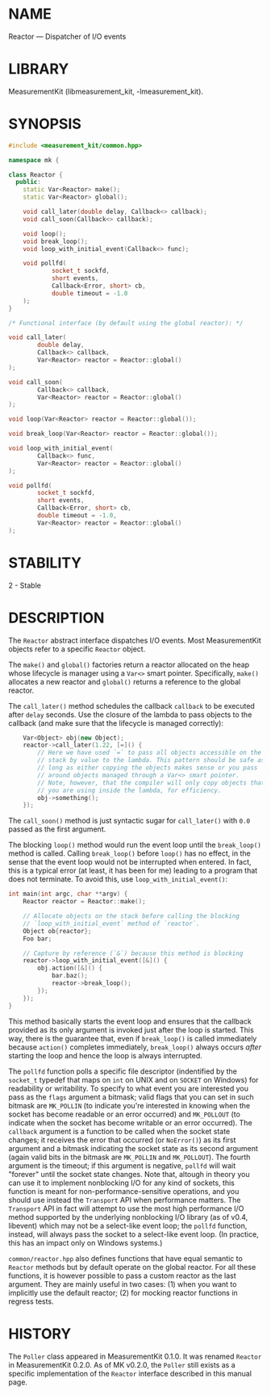 # NAME
Reactor &mdash; Dispatcher of I/O events

# LIBRARY
MeasurementKit (libmeasurement_kit, -lmeasurement_kit).

# SYNOPSIS
```C++
#include <measurement_kit/common.hpp>

namespace mk {

class Reactor {
  public:
    static Var<Reactor> make();
    static Var<Reactor> global();

    void call_later(double delay, Callback<> callback);
    void call_soon(Callback<> callback);

    void loop();
    void break_loop();
    void loop_with_initial_event(Callback<> func);

    void pollfd(
            socket_t sockfd,
            short events,
            Callback<Error, short> cb,
            double timeout = -1.0
    );
}

/* Functional interface (by default using the global reactor): */

void call_later(
        double delay,
        Callback<> callback,
        Var<Reactor> reactor = Reactor::global()
);

void call_soon(
        Callback<> callback,
        Var<Reactor> reactor = Reactor::global()
);

void loop(Var<Reactor> reactor = Reactor::global());

void break_loop(Var<Reactor> reactor = Reactor::global());

void loop_with_initial_event(
        Callback<> func,
        Var<Reactor> reactor = Reactor::global()
);

void pollfd(
        socket_t sockfd,
        short events,
        Callback<Error, short> cb,
        double timeout = -1.0,
        Var<Reactor> reactor = Reactor::global()
);
```

# STABILITY

2 - Stable

# DESCRIPTION

The `Reactor` abstract interface dispatches I/O events. Most MeasurementKit
objects refer to a specific `Reactor` object.

The `make()` and `global()` factories return a reactor allocated
on the heap whose lifecycle is manager using a `Var<>` smart pointer.
Specifically, `make()` allocates a new reactor and `global()` returns
a reference to the global reactor.

The `call_later()` method schedules the callback `callback` to be executed
after `delay` seconds. Use the closure of the lambda to pass objects to the
callback (and make sure that the lifecycle is managed correctly):

```C++
    Var<Object> obj(new Object);
    reactor->call_later(1.22, [=]() {
        // Here we have used `=` to pass all objects accessible on the
        // stack by value to the lambda. This pattern should be safe as
        // long as either copying the objects makes sense or you pass
        // around objects managed through a Var<> smart pointer.
        // Note, however, that the compiler will only copy objects that
        // you are using inside the lambda, for efficiency.
        obj->something();
    });
```

The `call_soon()` method is just syntactic sugar for `call_later()` with
`0.0` passed as the first argument.

The blocking `loop()` method would run the event loop until the `break_loop()`
method is called. Calling `break_loop()` before `loop()` has no effect, in
the sense that the event loop would not be interrupted when entered. In fact,
this is a typical error (at least, it has been for me) leading to a program
that does not terminate. To avoid this, use `loop_with_initial_event()`:

```C++
int main(int argc, char **argv) {
    Reactor reactor = Reactor::make();

    // Allocate objects on the stack before calling the blocking
    // `loop_with_initial_event` method of `reactor`.
    Object ob{reactor};
    Foo bar;

    // Capture by reference (`&`) because this method is blocking
    reactor->loop_with_initial_event([&]() {
        obj.action([&]() {
            bar.baz();
            reactor->break_loop();
        });
    });
}
```

This method basically starts the event loop and ensures that the callback
provided as its only argument is invoked just after the loop is started. This
way, there is the guarantee that, even if `break_loop()` is called
immediately because `action()` completes immediately, `break_loop()`
always occurs *after* starting the loop and hence the loop is always interrupted.

The `pollfd` function polls a specific file descriptor (indentified by the
`socket_t` typedef that maps on `int` on UNIX and on `SOCKET` on Windows) for
readability or writability. To specify to what event you are interested you
pass as the `flags` argument a bitmask; valid flags that you can set in such
bitmask are `MK_POLLIN` (to indicate you're interested in knowing when the
socket has become readable or an error occurred) and `MK_POLLOUT` (to indicate
when the socket has become writable or an error occurred). The `callback`
argument is a function to be called when the socket state changes; it receives
the error that occurred (or `NoError()`) as its first argument and a bitmask
indicating the socket state as its second argument (again valid bits in the
bitmask are `MK_POLLIN` and `MK_POLLOUT`). The fourth argument is the
timeout; if this argument is negative, `pollfd` will wait "forever" until
the socket state changes. Note that, altough in theory you can use it
to implement nonblocking I/O for any kind of sockets, this function is
meant for non-performance-sensitive operations, and you should use instead
the `Transport` API when performance matters. The `Transport` API in fact
will attempt to use the most high performance I/O method supported by
the underlying nonblocking I/O library (as of v0.4, libevent) which may
not be a select-like event loop; the `pollfd` function, instead, will
always pass the socket to a select-like event loop. (In practice, this
has an impact only on Windows systems.)

`common/reactor.hpp` also defines functions that have equal semantic to
`Reactor` methods but by default operate on the global reactor. For all these
functions, it is however possible to pass a custom reactor as the last
argument. They are mainly useful in two cases: (1) when you want to
implicitly use the default reactor; (2) for mocking reactor functions
in regress tests.

# HISTORY

The `Poller` class appeared in MeasurementKit 0.1.0. It was renamed
`Reactor` in MeasurementKit 0.2.0. As of MK v0.2.0, the `Poller`
still exists as a specific implementation of the `Reactor` interface
described in this manual page.
